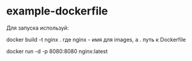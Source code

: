 # example-dockerfile
Для запуска используй:

docker build -t nginx .        где nginx - имя для images, а . путь к Dockerfile

docker run -d -p 8080:8080 nginx:latest